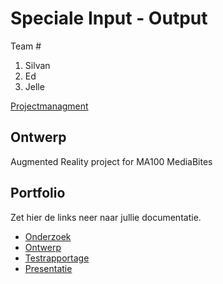 # Speciale Input - Output
Team #
1. Silvan
2. Ed
3. Jelle

[Projectmanagment]() <Trello scrumboard bijvoorbeeld>

## Ontwerp
Augmented Reality project for MA100 MediaBites

## Portfolio
Zet hier de links neer naar jullie documentatie.

* [Onderzoek]()
* [Ontwerp]()
* [Testrapportage]()
* [Presentatie]()
